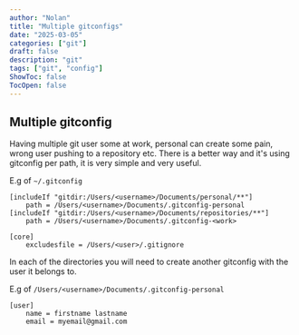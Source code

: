 ```yaml
---
author: "Nolan"
title: "Multiple gitconfigs"
date: "2025-03-05"
categories: ["git"]
draft: false
description: "git"
tags: ["git", "config"]
ShowToc: false
TocOpen: false
---
```


## Multiple gitconfig

Having multiple git user some at work, personal can create some pain, wrong user pushing to a repository etc.
There is a better way and it's using gitconfig per path, it is very simple and very useful.

E.g of `~/.gitconfig`


```
[includeIf "gitdir:/Users/<username>/Documents/personal/**"]
    path = /Users/<username>/Documents/.gitconfig-personal
[includeIf "gitdir:/Users/<username>/Documents/repositories/**"]
    path = /Users/<username>/Documents/.gitconfig-<work>

[core]
	excludesfile = /Users/<user>/.gitignore

```

In each of the directories you will need to create another gitconfig with the user it belongs to.

E.g of `/Users/<username>/Documents/.gitconfig-personal`

```
[user]
	name = firstname lastname
	email = myemail@gmail.com

```